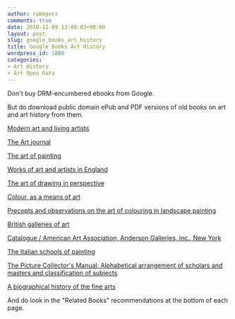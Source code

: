 ```yaml
---
author: robmyers
comments: true
date: 2010-12-09 13:08:03+00:00
layout: post
slug: google_books_art_history
title: Google Books Art History
wordpress_id: 1888
categories:
- Art History
- Art Open Data
---
```


Don't buy DRM-encumbered ebooks from Google.

But do download public domain ePub and PDF versions of old books on art and art history from them.


[Modern art and living artists](http://books.google.com/ebooks?id=QGwEAAAAQAAJ&dq=art&lr=&as_brr=5)  
  

[The Art journal](http://books.google.com/ebooks?id=H7TlAAAAMAAJ&dq=art&lr=&as_brr=5)  
  

[The art of painting](http://books.google.com/ebooks?id=mzQGAAAAQAAJ&dq=art&lr=&as_brr=5)  
  

[Works of art and artists in England](http://books.google.com/ebooks?id=VGcGAAAAQAAJ&dq=art&lr=&as_brr=5)  
  

[The art of drawing in perspective](http://books.google.com/ebooks?id=GzZBAAAAYAAJ&dq=art&lr=&as_brr=5)  
  

[Colour, as a means of art](http://books.google.com/ebooks?id=bGMEAAAAQAAJ&dq=art&lr=&as_brr=5)  
  

[Precepts and observations on the art of colouring in landscape painting](http://books.google.com/ebooks?id=GjFGAAAAYAAJ&dq=art&lr=&as_brr=5)  
  

[British galleries of art](http://books.google.com/ebooks?id=3R1BAAAAYAAJ&dq=art&lr=&as_brr=5)  
  

[Catalogue / American Art Association, Anderson Galleries, inc., New York](http://books.google.com/ebooks?id=qPVOAAAAIAAJ&dq=art&lr=&as_brr=5)  
  

[The Italian schools of painting](http://books.google.com/ebooks?id=i8w8AAAAYAAJ&dq=art&lr=&as_brr=5)  
  

[The Picture Collector's Manual: Alphabetical arrangement of scholars and masters and classification of subjects](http://books.google.com/ebooks?id=SEsEAAAAQAAJ&dq=art&lr=&as_brr=5)  

  
[A biographical history of the fine arts](http://books.google.com/ebooks?id=LtmEAAAAIAAJ&dq=art&lr=&as_brr=5)  
  



And do look in the "Related Books" recommendations at the bottom of each page.



